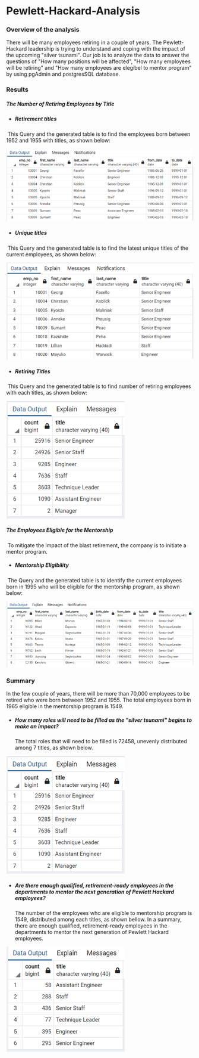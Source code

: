 # Pewlett-Hackard-Analysis



### Overview of the analysis

There will be many employees retiring in a couple of years.  The Pewlett-Hackard leadership is trying to understand and coping with the impact of the upcoming "silver tsunami".  Our job is to analyze the data to answer the questions of "How many positions will be affected",  "How many employees will be retiring" and "How many employees are elegibel to mentor program" by using pgAdmin and postgresSQL database.



### Results

##### The Number of Retiring Employees by Title

- ##### Retirement titles

​		This Query and the generated table is to find the employees born between 1952 and 1955 with titles, as shown below:

![image-20220724125339740](./data/image-20220724125339740.png)



- ##### Unique titles

​		This Query and the generated table is to find the latest unique titles of the current employees, as shown below:

![image-20220724125823647](data/image-20220724125823647.png)



- ##### Retiring Titles

​		This Query and the generated table is to find number of retiring employees with each titles, as shown below:

![image-20220724130407405](data/image-20220724130407405.png)



##### The Employees Eligible for the Mentorship

​		To mitigate the impact of the blast retirement, the company is to initiate a mentor program.  

- ##### Mentorship Eligibility

​		The Query and the generated table is to identify the current employees born in 1995 who will be eligible for the mentorship program, as shown below:

![image-20220724131131073](data/image-20220724131131073.png)





### Summary

 In the few couple of years, there will be more than 70,000 employees to be retired who were born between 1952 and 1955.  The total employees born in 1965 eligible in the mentorship program is 1549.

- ##### How many roles will need to be filled as the "silver tsunami" begins to make an impact?

  The total roles that will need to be filled is 72458, unevenly distributed among 7 titles, as shown below.

![image-20220724130407405](data/image-20220724130407405.png)



- ##### Are there enough qualified, retirement-ready employees in the departments to mentor the next generation of Pewlett Hackard employees?

  The number of the employees who are eligible to mentorship program is 1549, distributed among each titles, as shown bellow.  In a summary, there are enough qualified, retirement-ready employees in the departments to mentor the next generation of Pewlett Hackard employees.

![image-20220724133922468](data/image-20220724133922468.png)
